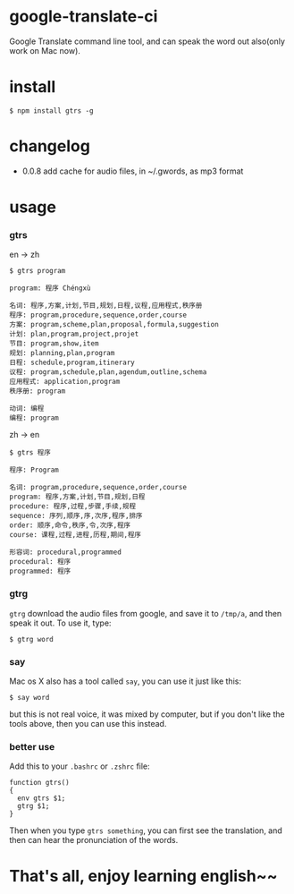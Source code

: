 google-translate-ci
===================

Google Translate command line tool, and can speak the word out also(only work on Mac now).

install
======
```
$ npm install gtrs -g
```

changelog
=========

* 0.0.8 add cache for audio files, in ~/.gwords, as mp3 format

usage
====

### gtrs

en -> zh
```
$ gtrs program
```

```
program: 程序 Chéngxù

名词: 程序,方案,计划,节目,规划,日程,议程,应用程式,秩序册
程序: program,procedure,sequence,order,course
方案: program,scheme,plan,proposal,formula,suggestion
计划: plan,program,project,projet
节目: program,show,item
规划: planning,plan,program
日程: schedule,program,itinerary
议程: program,schedule,plan,agendum,outline,schema
应用程式: application,program
秩序册: program

动词: 编程
编程: program
```

zh -> en
```
$ gtrs 程序
```

```
程序: Program

名词: program,procedure,sequence,order,course
program: 程序,方案,计划,节目,规划,日程
procedure: 程序,过程,步骤,手续,规程
sequence: 序列,顺序,序,次序,程序,排序
order: 顺序,命令,秩序,令,次序,程序
course: 课程,过程,进程,历程,期间,程序

形容词: procedural,programmed
procedural: 程序
programmed: 程序
```

### gtrg
`gtrg` download the audio files from google, and save it to `/tmp/a`, and then speak it out.
To use it, type:
```
$ gtrg word
```

### say
Mac os X also has a tool called `say`, you can use it just like this:
```
$ say word
```
but this is not real voice, it was mixed by computer, but if you don't like the tools above, then you can use this instead.

### better use
Add this to your `.bashrc` or `.zshrc` file:
```
function gtrs()
{
  env gtrs $1;
  gtrg $1;
}
```
Then when you type `gtrs something`, you can first see the translation, and then can hear the pronunciation of the words.

# That's all, enjoy learning english~~
